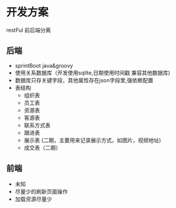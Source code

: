 # 开发方案
restFul 前后端分离
## 后端 
- sprintBoot java&groovy 
- 使用关系数据库（开发使用sqlite,日期使用时间戳 兼容其他数据库)
- 数据库只存关键字段，其他属性存在json字段里,强依赖配置
- 表结构
    - 组织表
    - 员工表
    - 资源表
    - 客源表
    - 联系方式表
    - 跟进表
    - 展示表 (二期，主要用来记录展示方式，如图片，视频地址)
    - 成交表（二期）
    
   
## 前端
- 未知
- 尽量少的刷新页面操作
- 加载资源尽量少



